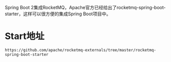 Spring Boot 2集成RocketMQ，Apache官方已经给出了rocketmq-spring-boot-starter，这样可以很方便的集成Spring Boot项目中。

# Start地址

```
https://github.com/apache/rocketmq-externals/tree/master/rocketmq-spring-boot-starter
```